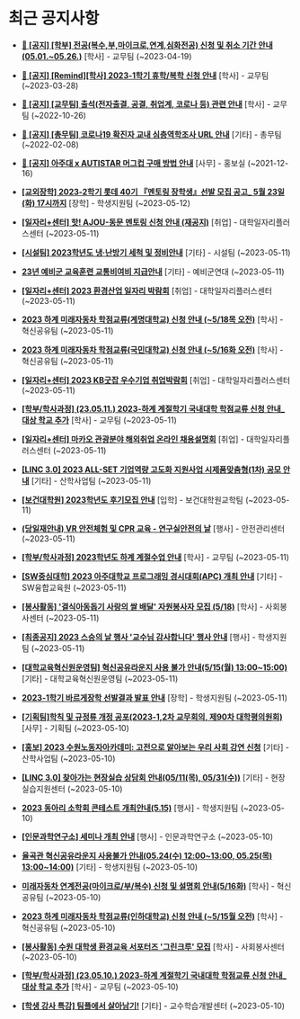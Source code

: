 # 최근 공지사항

* **[📌 [공지] [학부] 전공(복수,부,마이크로,연계,심화전공) 신청 및 취소 기간 안내 (05.01.~05.26.)](http://ajou.ac.kr/kr/ajou/notice.do?mode=view&amp;articleNo=213679&amp;article.offset=0&amp;articleLimit=30)**
 [학사] - 교무팀 (~2023-04-19)

* **[📌 [공지] [Remind][학사] 2023-1학기 휴학/복학 신청 안내](http://ajou.ac.kr/kr/ajou/notice.do?mode=view&amp;articleNo=212711&amp;article.offset=0&amp;articleLimit=30)**
 [학사] - 교무팀 (~2023-03-28)

* **[📌 [공지] [교무팀] 출석(전자출결, 공결, 취업계, 코로나 등) 관련 안내](http://ajou.ac.kr/kr/ajou/notice.do?mode=view&amp;articleNo=205552&amp;article.offset=0&amp;articleLimit=30)**
 [학사] - 교무팀 (~2022-10-26)

* **[📌 [공지] [총무팀] 코로나19 확진자 교내 심층역학조사 URL 안내](http://ajou.ac.kr/kr/ajou/notice.do?mode=view&amp;articleNo=180493&amp;article.offset=0&amp;articleLimit=30)**
 [기타] - 총무팀 (~2022-02-08)

* **[📌 [공지] 아주대 x AUTISTAR 머그컵 구매 방법 안내](http://ajou.ac.kr/kr/ajou/notice.do?mode=view&amp;articleNo=147976&amp;article.offset=0&amp;articleLimit=30)**
 [사무] - 홍보실 (~2021-12-16)

* **[[교외장학] 2023-2학기 롯데 40기 『멘토링 장학생』선발 모집 공고_ 5월 23일(화) 17시까지](http://ajou.ac.kr/kr/ajou/notice.do?mode=view&amp;articleNo=214557&amp;article.offset=0&amp;articleLimit=30)**
 [장학] - 학생지원팀 (~2023-05-12)

* **[[일자리+센터] 핫! AJOU-동문 멘토링 신청 안내 (재공지)](http://ajou.ac.kr/kr/ajou/notice.do?mode=view&amp;articleNo=214541&amp;article.offset=0&amp;articleLimit=30)**
 [취업] - 대학일자리플러스센터 (~2023-05-11)

* **[[시설팀] 2023학년도 냉·난방기 세척 및 정비안내](http://ajou.ac.kr/kr/ajou/notice.do?mode=view&amp;articleNo=214537&amp;article.offset=0&amp;articleLimit=30)**
 [기타] - 시설팀 (~2023-05-11)

* **[23년 예비군 교육훈련 교통비여비 지급안내](http://ajou.ac.kr/kr/ajou/notice.do?mode=view&amp;articleNo=214528&amp;article.offset=0&amp;articleLimit=30)**
 [기타] - 예비군연대 (~2023-05-11)

* **[[일자리+센터] 2023 환경산업 일자리 박람회](http://ajou.ac.kr/kr/ajou/notice.do?mode=view&amp;articleNo=214526&amp;article.offset=0&amp;articleLimit=30)**
 [취업] - 대학일자리플러스센터 (~2023-05-11)

* **[2023 하계 미래자동차 학점교류(계명대학교) 신청 안내 (~5/18목 오전)](http://ajou.ac.kr/kr/ajou/notice.do?mode=view&amp;articleNo=214522&amp;article.offset=0&amp;articleLimit=30)**
 [학사] - 혁신공유팀 (~2023-05-11)

* **[2023 하계 미래자동차 학점교류(국민대학교) 신청 안내 (~5/16화 오전)](http://ajou.ac.kr/kr/ajou/notice.do?mode=view&amp;articleNo=214521&amp;article.offset=0&amp;articleLimit=30)**
 [학사] - 혁신공유팀 (~2023-05-11)

* **[[일자리+센터] 2023 KB굿잡 우수기업 취업박람회](http://ajou.ac.kr/kr/ajou/notice.do?mode=view&amp;articleNo=214514&amp;article.offset=0&amp;articleLimit=30)**
 [취업] - 대학일자리플러스센터 (~2023-05-11)

* **[[학부/학사과정] (23.05.11.) 2023-하계 계절학기 국내대학 학점교류 신청 안내_대상 학교 추가](http://ajou.ac.kr/kr/ajou/notice.do?mode=view&amp;articleNo=214512&amp;article.offset=0&amp;articleLimit=30)**
 [학사] - 교무팀 (~2023-05-11)

* **[[일자리+센터] 마카오 관광분야 해외취업 온라인 채용설명회](http://ajou.ac.kr/kr/ajou/notice.do?mode=view&amp;articleNo=214509&amp;article.offset=0&amp;articleLimit=30)**
 [취업] - 대학일자리플러스센터 (~2023-05-11)

* **[[LINC 3.0] 2023 ALL-SET 기업역량 고도화 지원사업 시제품맞춤형(1차) 공모 안내](http://ajou.ac.kr/kr/ajou/notice.do?mode=view&amp;articleNo=214507&amp;article.offset=0&amp;articleLimit=30)**
 [기타] - 산학사업팀 (~2023-05-11)

* **[[보건대학원] 2023학년도 후기모집 안내](http://ajou.ac.kr/kr/ajou/notice.do?mode=view&amp;articleNo=214505&amp;article.offset=0&amp;articleLimit=30)**
 [입학] - 보건대학원교학팀 (~2023-05-11)

* **[(당일재안내) VR 안전체험 및 CPR 교육 - 연구실안전의 날](http://ajou.ac.kr/kr/ajou/notice.do?mode=view&amp;articleNo=214501&amp;article.offset=0&amp;articleLimit=30)**
 [행사] - 안전관리센터 (~2023-05-11)

* **[[학부/학사과정] 2023학년도 하계 계절수업 안내](http://ajou.ac.kr/kr/ajou/notice.do?mode=view&amp;articleNo=214493&amp;article.offset=0&amp;articleLimit=30)**
 [학사] - 교무팀 (~2023-05-11)

* **[[SW중심대학] 2023 아주대학교 프로그래밍 경시대회(APC) 개최 안내](http://ajou.ac.kr/kr/ajou/notice.do?mode=view&amp;articleNo=214491&amp;article.offset=0&amp;articleLimit=30)**
 [기타] - SW융합교육원 (~2023-05-11)

* **[[봉사활동] &#x27;결식아동돕기 사랑의 쌀 배달&#x27; 자원봉사자 모집 (5/18)](http://ajou.ac.kr/kr/ajou/notice.do?mode=view&amp;articleNo=214490&amp;article.offset=0&amp;articleLimit=30)**
 [학사] - 사회봉사센터 (~2023-05-11)

* **[[최종공지] 2023 스승의 날 행사 &#x27;교수님 감사합니다&#x27; 행사 안내](http://ajou.ac.kr/kr/ajou/notice.do?mode=view&amp;articleNo=214485&amp;article.offset=0&amp;articleLimit=30)**
 [행사] - 학생지원팀 (~2023-05-11)

* **[[대학교육혁신원운영팀] 혁신공유라운지 사용 불가 안내(5/15(월) 13:00~15:00)](http://ajou.ac.kr/kr/ajou/notice.do?mode=view&amp;articleNo=214473&amp;article.offset=0&amp;articleLimit=30)**
 [기타] - 대학교육혁신원운영팀 (~2023-05-11)

* **[2023-1학기 바르게장학 선발결과 발표 안내](http://ajou.ac.kr/kr/ajou/notice.do?mode=view&amp;articleNo=214471&amp;article.offset=0&amp;articleLimit=30)**
 [장학] - 학생지원팀 (~2023-05-11)

* **[[기획팀]학칙 및 규정류 개정 공포(2023-1,2차 교무회의, 제90차 대학평의원회)](http://ajou.ac.kr/kr/ajou/notice.do?mode=view&amp;articleNo=214465&amp;article.offset=0&amp;articleLimit=30)**
 [사무] - 기획팀 (~2023-05-10)

* **[[홍보] 2023 수원노동자아카데미: 고전으로 알아보는 우리 사회 강연 신청](http://ajou.ac.kr/kr/ajou/notice.do?mode=view&amp;articleNo=214463&amp;article.offset=0&amp;articleLimit=30)**
 [기타] - 산학사업팀 (~2023-05-10)

* **[[LINC 3.0] 찾아가는 현장실습 상담회 안내(05/11(목), 05/31(수))](http://ajou.ac.kr/kr/ajou/notice.do?mode=view&amp;articleNo=214455&amp;article.offset=0&amp;articleLimit=30)**
 [기타] - 현장실습지원센터 (~2023-05-10)

* **[2023 동아리 소학회 콘테스트 개최안내(5.15)](http://ajou.ac.kr/kr/ajou/notice.do?mode=view&amp;articleNo=214450&amp;article.offset=0&amp;articleLimit=30)**
 [행사] - 학생지원팀 (~2023-05-10)

* **[[인문과학연구소] 세미나 개최 안내](http://ajou.ac.kr/kr/ajou/notice.do?mode=view&amp;articleNo=214448&amp;article.offset=0&amp;articleLimit=30)**
 [행사] - 인문과학연구소 (~2023-05-10)

* **[율곡관 혁신공유라운지 사용불가 안내(05.24(수) 12:00~13:00, 05.25(목) 13:00~14:00)](http://ajou.ac.kr/kr/ajou/notice.do?mode=view&amp;articleNo=214444&amp;article.offset=0&amp;articleLimit=30)**
 [기타] - 학생지원팀 (~2023-05-10)

* **[미래자동차 연계전공(마이크로/부/복수) 신청 및 설명회 안내(5/16화)](http://ajou.ac.kr/kr/ajou/notice.do?mode=view&amp;articleNo=214438&amp;article.offset=0&amp;articleLimit=30)**
 [학사] - 혁신공유팀 (~2023-05-10)

* **[2023 하계 미래자동차 학점교류(인하대학교) 신청 안내 (~5/15월 오전)](http://ajou.ac.kr/kr/ajou/notice.do?mode=view&amp;articleNo=214436&amp;article.offset=0&amp;articleLimit=30)**
 [학사] - 혁신공유팀 (~2023-05-10)

* **[[봉사활동] 수원 대학생 환경교육 서포터즈 &#x27;그린크루&#x27; 모집](http://ajou.ac.kr/kr/ajou/notice.do?mode=view&amp;articleNo=214434&amp;article.offset=0&amp;articleLimit=30)**
 [학사] - 사회봉사센터 (~2023-05-10)

* **[[학부/학사과정] (23.05.10.) 2023-하계 계절학기 국내대학 학점교류 신청 안내_대상 학교 추가](http://ajou.ac.kr/kr/ajou/notice.do?mode=view&amp;articleNo=214433&amp;article.offset=0&amp;articleLimit=30)**
 [학사] - 교무팀 (~2023-05-10)

* **[[학생 강사 특강] 팀플에서 살아남기!](http://ajou.ac.kr/kr/ajou/notice.do?mode=view&amp;articleNo=214432&amp;article.offset=0&amp;articleLimit=30)**
 [기타] - 교수학습개발센터 (~2023-05-10)
